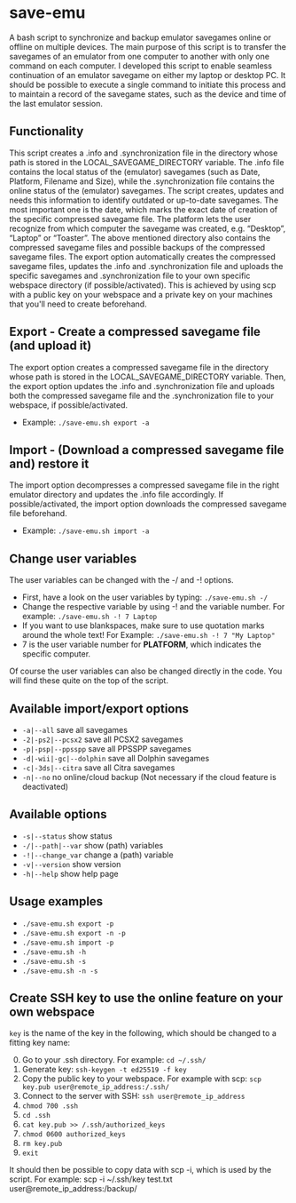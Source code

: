 # save-emu

A bash script to synchronize and backup emulator savegames online or offline on multiple devices. The main purpose of this script is to transfer the savegames of an emulator from one computer to another with only one command on each computer. I developed this script to enable seamless continuation of an emulator savegame on either my laptop or desktop PC. It should be possible to execute a single command to initiate this process and to maintain a record of the savegame states, such as the device and time of the last emulator session.

## Functionality

This script creates a .info and .synchronization file in the directory whose path is stored in the LOCAL_SAVEGAME_DIRECTORY variable. The .info file contains the local status of the (emulator) savegames (such as Date, Platform, Filename and Size), while the .synchronization file contains the online status of the (emulator) savegames. The script creates, updates and needs this information to identify outdated or up-to-date savegames. The most important one is the date, which marks the exact date of creation of the specific compressed savegame file. The platform lets the user recognize from which computer the savegame was created, e.g. “Desktop”, “Laptop” or “Toaster”. The above mentioned directory also contains the compressed savegame files and possible backups of the compressed savegame files. The export option automatically creates the compressed savegame files, updates the .info and .synchronization file and uploads the specific savegames and .synchronization file to your own specific webspace directory (if possible/activated). This is achieved by using scp with a public key on your webspace and a private key on your machines that you'll need to create beforehand.

## Export - Create a compressed savegame file (and upload it)

The export option creates a compressed savegame file in the directory whose path is stored in the LOCAL_SAVEGAME_DIRECTORY variable. Then, the export option updates the .info and .synchronization file and uploads both the compressed savegame file and the .synchronization file to your webspace, if possible/activated.

- Example: `./save-emu.sh export -a`

## Import - (Download a compressed savegame file and) restore it

The import option decompresses a compressed savegame file in the right emulator directory and updates the .info file accordingly. If possible/activated, the import option downloads the compressed savegame file beforehand.

- Example: `./save-emu.sh import -a`

## Change user variables

The user variables can be changed with the -/ and -! options.

- First, have a look on the user variables by typing: `./save-emu.sh -/`
- Change the respective variable by using -! and the variable number. For example: `./save-emu.sh -! 7 Laptop`
- If you want to use blankspaces, make sure to use quotation marks around the whole text! For Example: `./save-emu.sh -! 7 "My Laptop"`
- 7 is the user variable number for **PLATFORM**, which indicates the specific computer.

Of course the user variables can also be changed directly in the code. You will find these quite on the top of the script.

## Available import/export options

- `-a|--all` save all savegames
- `-2|-ps2|--pcsx2` save all PCSX2 savegames
- `-p|-psp|--ppsspp` save all PPSSPP savegames
- `-d|-wii|-gc|--dolphin` save all Dolphin savegames
- `-c|-3ds|--citra` save all Citra savegames
- `-n|--no` no online/cloud backup (Not necessary if the cloud feature is deactivated)

## Available options

- `-s|--status` show status
- `-/|--path|--var` show (path) variables
- `-!|--change_var` change a (path) variable
- `-v|--version` show version
- `-h|--help` show help page

## Usage examples

- `./save-emu.sh export -p`
- `./save-emu.sh export -n -p`
- `./save-emu.sh import -p`
- `./save-emu.sh -h`
- `./save-emu.sh -s`
- `./save-emu.sh -n -s`

## Create SSH key to use the online feature on your own webspace

`key` is the name of the key in the following, which should be changed to a fitting key name:

0. Go to your .ssh directory. For example: `cd ~/.ssh/`
1. Generate key: `ssh-keygen -t ed25519 -f key`
2. Copy the public key to your webspace. For example with scp: `scp key.pub user@remote_ip_address:/.ssh/`
3. Connect to the server with SSH: `ssh user@remote_ip_address`
4. `chmod 700 .ssh`
5. `cd .ssh`
6. `cat key.pub >> /.ssh/authorized_keys`
7. `chmod 0600 authorized_keys`
8. `rm key.pub`
9. `exit`

It should then be possible to copy data with scp -i, which is used by the script. For example: scp -i ~/.ssh/key test.txt user@remote_ip_address:/backup/

